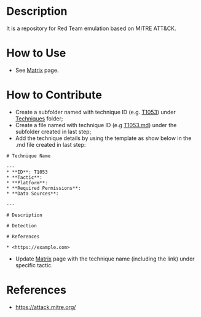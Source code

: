 # Description

It is a repository for Red Team emulation based on MITRE ATT&amp;CK.

# How to Use

* See [Matrix](https://github.com/brianwrf/RTEmulation/blob/master/matrix.md) page.

# How to Contribute

* Create a subfolder named with technique ID (e.g. [T1053](https://github.com/brianwrf/RTEmulation/tree/master/Techniques/T1053)) under [Techniques](https://github.com/brianwrf/RTEmulation/tree/master/Techniques) folder;
* Create a file named with technique ID (e.g [T1053.md](https://github.com/brianwrf/RTEmulation/blob/master/Techniques/T1053/T1053.md)) under the subfolder created in last step;
* Add the technique details by using the template as show below in the .md file created in last step:

```
# Technique Name

---
* **ID**: T1053
* **Tactic**:
* **Platform**:
* **Required Permissions**:
* **Data Sources**:

---

# Description

# Detection

# References

* <https://example.com>
```

* Update [Matrix](https://github.com/brianwrf/RTEmulation/blob/master/matrix.md) page with the technique name (including the link) under specific tactic.

# References
* <https://attack.mitre.org/>
